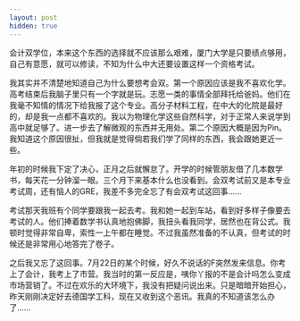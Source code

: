 ```yaml
---
layout: post
hidden: true
---
```

会计双学位，本来这个东西的选择就不应该那么艰难，厦门大学是只要绩点够用，自己有意愿，就可以修读，不知为什么中大还要设置这样一个资格考试。

我其实并不清楚地知道自己为什么要想考会双。第一个原因应该是我不喜欢化学。高考结束后我脑子里只有一个字就是玩。志愿一类的事情全部拜托给爸妈。他们在我毫不知情的情况下给我报了这个专业。高分子材料工程，在中大的化院是最好的，却是我一点都不喜欢的。我以为物理化学这些自然科学，对于正常人来说学到高中就足够了。进一步去了解微观的东西并无用处。第二个原因大概是因为Pin。我知道这个原因很扯，但我就是觉得倘若我们学了同样的东西，我会跟她更近一些。

年初的时候我下定了决心，正月之后就懈怠了。开学的时候管朋友借了几本数学书，每天花一分钟溜一眼。三个月下来基本什么也没看到。会双考试前又是本专业考试周，还有恼人的GRE，我差不多完全忘了有会双考试这回事……

考试那天我班有个同学要跟我一起去考。我和她一起到车站，看到好多样子像要去考试的人。他们捧着数学书认真地抱佛脚，我扭头看我同学，居然也在背公式。我顿时觉得非常自卑，索性一上午都在睡觉。不过我虽然准备的不认真，但考试的时候还是非常用心地答完了卷子。

之后我又忘了这回事。7月22日的某个时候，好久不说话的F突然发来信息。你考上了会计，我考上了市营。我当时的第一反应是，咦你丫报的不是会计吗怎么变成市场营销了。不过在欢乐的大环境下，我没有把疑问说出来。只是暗暗开始担心，昨天刚刚决定好去德国学工科，现在又收到这个恶讯。我真的不知道该怎么办了……